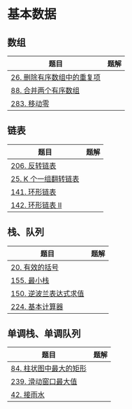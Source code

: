 # 基本数据

## 数组


| 题目                                                                                       | 题解  |
|------------------------------------------------------------------------------------------|-----|
| [26. 删除有序数组中的重复项](https://leetcode-cn.com/problems/remove-duplicates-from-sorted-array/) |     |
| [88. 合并两个有序数组](https://leetcode-cn.com/problems/merge-sorted-array/)                     |     |
| [283. 移动零](https://leetcode-cn.com/problems/move-zeroes/)                                |     |

## 链表

| 题目                                                                          | 题解  |
|-----------------------------------------------------------------------------|-----|
| [206. 反转链表](https://leetcode-cn.com/problems/reverse-linked-list/)          |     |
| [25. K 个一组翻转链表](https://leetcode-cn.com/problems/reverse-nodes-in-k-group/) |     |
| [141. 环形链表](https://leetcode-cn.com/problems/linked-list-cycle/)            |     |
| [142. 环形链表 II](https://leetcode-cn.com/problems/linked-list-cycle-ii/)      |     |

## 栈、队列

| 题目                                                                                  | 题解  |
|-------------------------------------------------------------------------------------|-----|
| [20. 有效的括号](https://leetcode-cn.com/problems/valid-parentheses/)                    |     |
| [155. 最小栈](https://leetcode-cn.com/problems/min-stack/)                             |     |
| [150. 逆波兰表达式求值](https://leetcode-cn.com/problems/evaluate-reverse-polish-notation/) |     |
| [224. 基本计算器](https://leetcode-cn.com/problems/basic-calculator/)                    |     |

## 单调栈、单调队列

| 题目                                                                                | 题解  |
|-----------------------------------------------------------------------------------|-----|
| [84. 柱状图中最大的矩形](https://leetcode-cn.com/problems/largest-rectangle-in-histogram/) ||
| [239. 滑动窗口最大值](https://leetcode-cn.com/problems/sliding-window-maximum/)          ||
| [42. 接雨水](https://leetcode-cn.com/problems/trapping-rain-water/)                  ||
